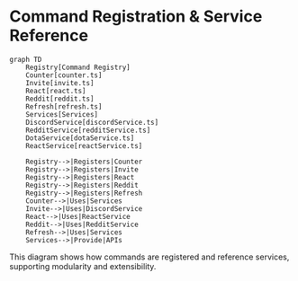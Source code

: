 # Command Registration & Service Reference

```mermaid
graph TD
    Registry[Command Registry]
    Counter[counter.ts]
    Invite[invite.ts]
    React[react.ts]
    Reddit[reddit.ts]
    Refresh[refresh.ts]
    Services[Services]
    DiscordService[discordService.ts]
    RedditService[redditService.ts]
    DotaService[dotaService.ts]
    ReactService[reactService.ts]

    Registry-->|Registers|Counter
    Registry-->|Registers|Invite
    Registry-->|Registers|React
    Registry-->|Registers|Reddit
    Registry-->|Registers|Refresh
    Counter-->|Uses|Services
    Invite-->|Uses|DiscordService
    React-->|Uses|ReactService
    Reddit-->|Uses|RedditService
    Refresh-->|Uses|Services
    Services-->|Provide|APIs
```

This diagram shows how commands are registered and reference services, supporting modularity and extensibility.
